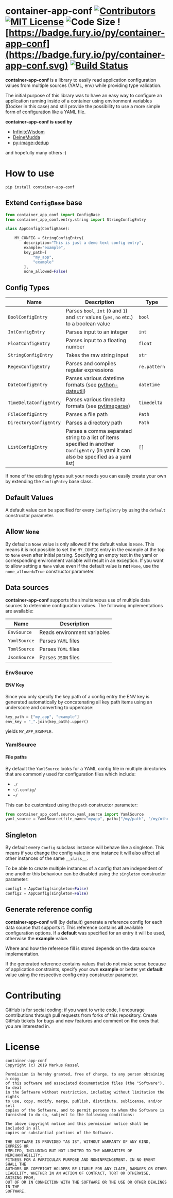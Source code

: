 # container-app-conf [![Contributors](https://img.shields.io/github/contributors/markusressel/container-app-conf.svg)](https://github.com/markusressel/container-app-conf/graphs/contributors) [![MIT License](https://img.shields.io/github/license/markusressel/container-app-conf.svg)](/LICENSE) ![Code Size](https://img.shields.io/github/languages/code-size/markusressel/container-app-conf.svg) ![https://badge.fury.io/py/container-app-conf](https://badge.fury.io/py/container-app-conf.svg) [![Build Status](https://travis-ci.org/markusressel/container-app-conf.svg?branch=master)](https://travis-ci.org/markusressel/container-app-conf)

**container-app-conf** is a library to easily read application configuration values
from multiple sources (YAML, env) while providing type validation.

The initial purpose of this library was to have an easy way to configure
an application running inside of a container using environment variables 
(Docker in this case) and still provide the possibility to use a more simple 
form of configuration like a YAML file.

**container-app-conf is used by**
* [InfiniteWisdom](https://github.com/ekeih/InfiniteWisdom)
* [DeineMudda](https://github.com/markusressel/DeineMudda)
* [py-image-dedup](https://github.com/markusressel/py-image-dedup)

and hopefully many others :)

# How to use

```shell
pip install container-app-conf
```

## Extend `ConfigBase` base

```python
from container_app_conf import ConfigBase
from container_app_conf.entry.string import StringConfigEntry

class AppConfig(ConfigBase):

    MY_CONFIG = StringConfigEntry(
        description="This is just a demo text config entry",
        example="example",
        key_path=[
            "my_app",
            "example"
        ],
        none_allowed=False)

```

## Config Types

| Name                     | Description                              | Type     |
|--------------------------|------------------------------------------|----------|
| `BoolConfigEntry`        | Parses `bool`, `int` (`0` and `1`) and `str` values (`yes`, `no` etc.) to a boolean value | `bool` |
| `IntConfigEntry`         | Parses input to an integer | `int` |
| `FloatConfigEntry`       | Parses input to a floating number | `float` |
| `StringConfigEntry`      | Takes the raw string input | `str` |
| `RegexConfigEntry`       | Parses and compiles regular expressions | `re.pattern` |
| `DateConfigEntry`        | Parses various datetime formats (see [python-dateutil](https://github.com/dateutil/dateutil/)) | `datetime` |
| `TimeDeltaConfigEntry`   | Parses various timedelta formats (see [pytimeparse](https://github.com/wroberts/pytimeparse)) | `timedelta` |
| `FileConfigEntry`        | Parses a file path | `Path` |
| `DirectoryConfigEntry`   | Parses a directory path | `Path` |
| `ListConfigEntry`        | Parses a comma separated string to a list of items specified in another `ConfigEntry` (in yaml it can also be specified as a yaml list) | `[]` |

If none of the existing types suit your needs you can easily create your 
own by extending the `ConfigEntry` base class.

## Default Values

A default value can be specified for every `ConfigEntry` by using the
`default` constructor parameter.

## Allow `None` 

By default a `None` value is only allowed if the default value is `None`.
This means it is not possible to set the `MY_CONFIG` entry in the example
at the top to `None` even after initial parsing. Specifying an empty text
in the yaml or corresponding environment variable will result in an
exception. If you want to allow setting a `None` value even if the default 
value is **not** `None`, use the `none_allowed=True` constructor parameter.

## Data sources

**container-app-conf** supports the simultaneous use of multiple data 
sources to determine configuration values. The following 
implementations are available:

| Name                     | Description                              |
|--------------------------|------------------------------------------|
| `EnvSource`              | Reads environment variables |
| `YamlSource`             | Parses `YAML` files |
| `TomlSource`             | Parses `TOML` files |
| `JsonSource`             | Parses `JSON` files |

### EnvSource

#### ENV Key

Since you only specify the key path of a config entry the ENV
key is generated automatically by concatenating all key path items 
using an underscore and converting to uppercase:

```python
key_path = ["my_app", "example"]
env_key = "_".join(key_path).upper()
```

yields `MY_APP_EXAMPLE`.

### YamlSource

#### File paths

By default the `YamlSource` looks for a YAML config file in multiple 
directories that are commonly used for configuration files which include:

- `./`
- `~/.config/`
- `~/`

This can be customized using the `path` constructor parameter: 

```python
from container_app_conf.source.yaml_source import YamlSource
yaml_source = YamlSource(file_name="myapp", path=["/my/path", "/my/other/path"])
```

## Singleton

By default every `Config` subclass instance will behave like a 
singleton. This means if you change the config value in one instance it 
will also affect all other instances of the same `__class__`.

To be able to create multiple instances of a config that are independent 
of one another this behaviour can be disabled using the `singleton` 
constructor parameter:

```python
config1 = AppConfig(singleton=False)
config2 = AppConfig(singleton=False)
```

## Generate reference config

**container-app-conf** will (by default) generate a reference config
for each data source that supports it. This reference contains **all** 
available configuration options. If a **default** was specified for an 
entry it will be used, otherwise the **example** value.

Where and how the reference fill is stored depends on the data source
implementation.

If the generated reference contains values that do not make sense 
because of application constraints, specify your own **example** 
or better yet **default** value using the respective config entry 
constructor parameter.

# Contributing

GitHub is for social coding: if you want to write code, I encourage contributions through pull requests from forks
of this repository. Create GitHub tickets for bugs and new features and comment on the ones that you are interested in.


# License
```text
container-app-conf
Copyright (c) 2019 Markus Ressel

Permission is hereby granted, free of charge, to any person obtaining a copy
of this software and associated documentation files (the "Software"), to deal
in the Software without restriction, including without limitation the rights
to use, copy, modify, merge, publish, distribute, sublicense, and/or sell
copies of the Software, and to permit persons to whom the Software is
furnished to do so, subject to the following conditions:

The above copyright notice and this permission notice shall be included in all
copies or substantial portions of the Software.

THE SOFTWARE IS PROVIDED "AS IS", WITHOUT WARRANTY OF ANY KIND, EXPRESS OR
IMPLIED, INCLUDING BUT NOT LIMITED TO THE WARRANTIES OF MERCHANTABILITY,
FITNESS FOR A PARTICULAR PURPOSE AND NONINFRINGEMENT. IN NO EVENT SHALL THE
AUTHORS OR COPYRIGHT HOLDERS BE LIABLE FOR ANY CLAIM, DAMAGES OR OTHER
LIABILITY, WHETHER IN AN ACTION OF CONTRACT, TORT OR OTHERWISE, ARISING FROM,
OUT OF OR IN CONNECTION WITH THE SOFTWARE OR THE USE OR OTHER DEALINGS IN THE
SOFTWARE.
```
